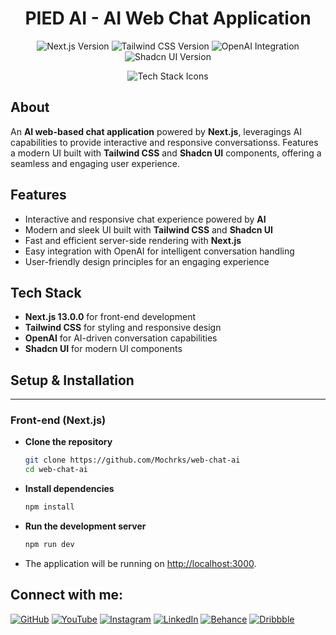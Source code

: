 <h1 align="center">PIED AI - AI Web Chat Application</h1>

<p align="center">
  <img src="https://img.shields.io/badge/Next.js-13.0.0-black" alt="Next.js Version" />
  <img src="https://img.shields.io/badge/Tailwind%20CSS-3.0.0-blue" alt="Tailwind CSS Version" />
  <img src="https://img.shields.io/badge/OpenAI-orange" alt="OpenAI Integration" />
  <img src="https://img.shields.io/badge/Shadcn%20UI-1.0.0-brightgreen" alt="Shadcn UI Version" />
</p>

<p align="center">
  <img src="https://skillicons.dev/icons?i=nextjs,tailwind,openai" alt="Tech Stack Icons" />
</p>

## About

An **AI web-based chat application** powered by **Next.js**, leveragings AI capabilities to provide interactive and responsive conversationss. Features a modern UI built with **Tailwind CSS** and **Shadcn UI** components, offering a seamless and engaging user experience.

## Features

- Interactive and responsive chat experience powered by **AI**
- Modern and sleek UI built with **Tailwind CSS** and **Shadcn UI**
- Fast and efficient server-side rendering with **Next.js**
- Easy integration with OpenAI for intelligent conversation handling
- User-friendly design principles for an engaging experience

## Tech Stack

- **Next.js 13.0.0** for front-end development
- **Tailwind CSS** for styling and responsive design
- **OpenAI** for AI-driven conversation capabilities
- **Shadcn UI** for modern UI components

## Setup & Installation

---

### Front-end (Next.js)

- **Clone the repository**

    ```bash
    git clone https://github.com/Mochrks/web-chat-ai
    cd web-chat-ai
    ```

- **Install dependencies**

    ```bash
    npm install
    ```

- **Run the development server**

    ```bash
    npm run dev
    ```

- The application will be running on [http://localhost:3000](http://localhost:3000).

## Connect with me:
[![GitHub](https://img.shields.io/badge/GitHub-333?style=for-the-badge&logo=github&logoColor=white)](https://github.com/yourusername)
[![YouTube](https://img.shields.io/badge/YouTube-FF0000?style=for-the-badge&logo=youtube&logoColor=white)](https://youtube.com/@yourchannel)
[![Instagram](https://img.shields.io/badge/Instagram-E4405F?style=for-the-badge&logo=instagram&logoColor=white)](https://instagram.com/yourusername)
[![LinkedIn](https://img.shields.io/badge/LinkedIn-0077B5?style=for-the-badge&logo=linkedin&logoColor=white)](https://linkedin.com/in/yourusername)
[![Behance](https://img.shields.io/badge/Behance-1769FF?style=for-the-badge&logo=behance&logoColor=white)](https://behance.net/yourusername)
[![Dribbble](https://img.shields.io/badge/Dribbble-EA4C89?style=for-the-badge&logo=dribbble&logoColor=white)](https://dribbble.com/yourusername)
